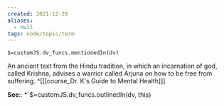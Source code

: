 ```yaml
---
created: 2021-12-29 
aliases:
  - null
tags: node/topic/term
---
```

`$=customJS.dv_funcs.mentionedIn(dv)`

An ancient text from the Hindu tradition, in which an incarnation of god, called Krishna, advises a warrior called Arjuna on how to be free from suffering.
 ^[[[course_Dr. K's Guide to Mental Health]]]

**See**::
*`$=customJS.dv_funcs.outlinedIn(dv, this)